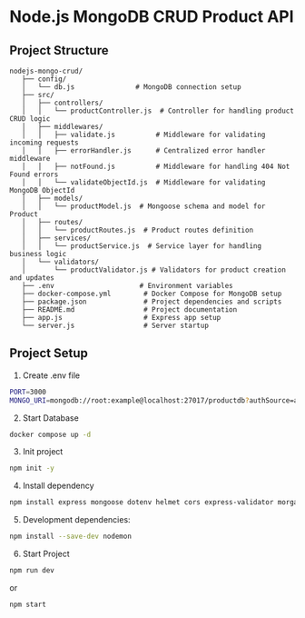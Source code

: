 # Node.js MongoDB CRUD Product API

## Project Structure

```plaintext
nodejs-mongo-crud/
   ├── config/
   │   └── db.js               # MongoDB connection setup
   ├── src/
   │   ├── controllers/
   │   │   └── productController.js  # Controller for handling product CRUD logic
   │   ├── middlewares/
   │   │   ├── validate.js          # Middleware for validating incoming requests
   │   │   ├── errorHandler.js      # Centralized error handler middleware
   │   │   ├── notFound.js          # Middleware for handling 404 Not Found errors
   │   │   └── validateObjectId.js  # Middleware for validating MongoDB ObjectId
   │   ├── models/
   │   │   └── productModel.js  # Mongoose schema and model for Product
   │   ├── routes/
   │   │   └── productRoutes.js  # Product routes definition
   │   ├── services/
   │   │   └── productService.js  # Service layer for handling business logic
   │   └── validators/
   │       └── productValidator.js # Validators for product creation and updates
   ├── .env                     # Environment variables
   ├── docker-compose.yml        # Docker Compose for MongoDB setup
   ├── package.json              # Project dependencies and scripts
   ├── README.md                 # Project documentation
   ├── app.js                    # Express app setup
   └── server.js                 # Server startup
```

## Project Setup

1. Create .env file

```bash
PORT=3000
MONGO_URI=mongodb://root:example@localhost:27017/productdb?authSource=admin
```

2. Start Database

```bash
docker compose up -d
```

3. Init project

```bash
npm init -y
```

4. Install dependency

```bash
npm install express mongoose dotenv helmet cors express-validator morgan
```

5. Development dependencies:

```bash
npm install --save-dev nodemon
```

6. Start Project

```bash
npm run dev
```

or

```bash
npm start
```

```

```
